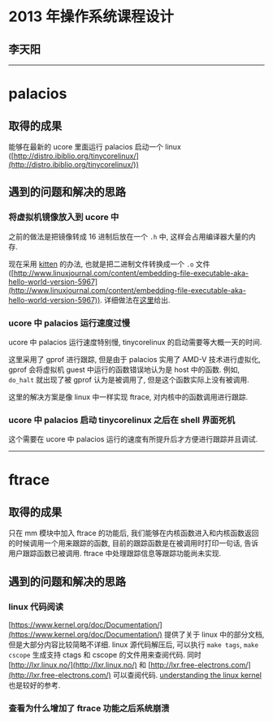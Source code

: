 # 2013 年操作系统课程设计
## 李天阳

***

# palacios

## 取得的成果

能够在最新的 ucore 里面运行 palacios 启动一个 
linux ([http://distro.ibiblio.org/tinycorelinux/](http://distro.ibiblio.org/tinycorelinux/))

## 遇到的问题和解决的思路

### 将虚拟机镜像放入到 ucore 中

之前的做法是把镜像转成 16 进制后放在一个 `.h` 中, 这样会占用编译器大量的内存. 

现在采用 [kitten](https://software.sandia.gov/trac/kitten) 的办法, 
也就是把二进制文件转换成一个 `.o` 文件 
([http://www.linuxjournal.com/content/embedding-file-executable-aka-hello-world-version-5967](http://www.linuxjournal.com/content/embedding-file-executable-aka-hello-world-version-5967)). 
详细做法在[这里](https://github.com/tsinghua-os-spring-2013/work-log/blob/master/link-vm-img-into-ucore-kernel/log1.md)给出.

### ucore 中 palacios 运行速度过慢

ucore 中 palacios 运行速度特别慢, tinycorelinux 的启动需要等大概一天的时间. 

这里采用了 gprof 进行跟踪, 但是由于 palacios 实用了 AMD-V 技术进行虚拟化, 
gprof 会将虚拟机 guest 中运行的函数错误地认为是 host 中的函数. 
例如, `do_halt` 就出现了被 gprof 认为是被调用了, 但是这个函数实际上没有被调用. 

这里的解决方案是像 linux 中一样实现 ftrace, 
对内核中的函数调用进行跟踪. 

### ucore 中 palacios 启动 tinycorelinux 之后在 shell 界面死机

这个需要在 ucore 中 palacios 运行的速度有所提升后才方便进行跟踪并且调试.

***

# ftrace

## 取得的成果

只在 mm 模块中加入 ftrace 的功能后, 我们能够在内核函数进入和内核函数返回的时候调用一个用来跟踪的函数, 
目前的跟踪函数是在被调用时打印一句话, 告诉用户跟踪函数已被调用. 
ftrace 中处理跟踪信息等跟踪功能尚未实现. 

## 遇到的问题和解决的思路

### linux 代码阅读

[https://www.kernel.org/doc/Documentation/](https://www.kernel.org/doc/Documentation/) 
提供了关于 linux 中的部分文档, 但是大部分内容比较简略不详细. 
linux 源代码解压后, 可以执行 `make tags`, `make cscope` 生成支持 ctags 和 cscope 的文件用来查阅代码. 
同时 [http://lxr.linux.no/](http://lxr.linux.no/) 和 [http://lxr.free-electrons.com/](http://lxr.free-electrons.com/) 
可以查阅代码. [understanding the linux kernel](http://connect.safaribooksonline.com/0596005652) 也是较好的参考. 

### 查看为什么增加了 ftrace 功能之后系统崩溃




